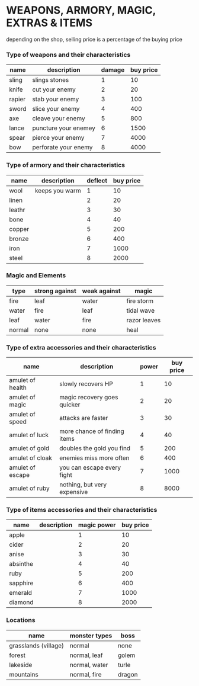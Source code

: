 # WEAPONS, ARMORY, MAGIC, EXTRAS & ITEMS

depending on the shop, selling price is a percentage of the buying price

### Type of weapons and their characteristics

| name 	 		| description		 	| damage	 | 	buy price	 |
| ---      		| ---				 	| ---        | ---           |
| sling    		| slings stones		 	| 1		  	 | 10		     |
| knife    		| cut your enemy	 	| 2		  	 | 20		     |
| rapier   		| stab your enemy 	 	| 3		  	 | 100		     |
| sword    		| slice your enemy	 	| 4		  	 | 400		     |
| axe      		| cleave your enemy	 	| 5		  	 | 800		  	 |
| lance 		| puncture your enemey	| 6		  	 | 1500		     |
| spear			| pierce your enemy	 	| 7		  	 | 4000	      	 |
| bow      		| perforate your enemy	| 8		  	 | 4000	      	 |


### Type of armory and their characteristics

| name	 		| description		| deflect	  | buy price 	  |
| ---      		| ---				| ---         | ---           |
| wool			| keeps you warm	| 1			  | 10			  |
| linen			|					| 2			  | 20			  |
| leathr		|					| 3			  | 30			  |
| bone			|					| 4			  | 40			  |
| copper		|					| 5			  | 200			  |
| bronze		|					| 6			  | 400			  |
| iron			|					| 7			  | 1000		  |
| steel			|					| 8			  | 2000		  |

### Magic and Elements

| type	 	  	| strong against	  | weak against    | magic |
| ---      		| ---			          | ---        	    | --- |
| fire			  | leaf           		| water           | fire storm |
| water 			|	fire			        | leaf            | tidal wave |
| leaf				|	water			        | fire            | razor leaves |
| normal      | none              | none            | heal |

### Type of extra accessories and their characteristics

| 	name	 		| 	description					| 	power		 | 	buy price	 |
| ---      			| ---							| ---        	 | ---           |
| amulet of health	| slowly recovers HP			| 1			 	 | 10			 |
| amulet of magic	| magic recovery goes quicker	| 2				 | 20			 |
| amulet of speed	| attacks are faster			| 3				 | 30			 |
| amulet of luck	| more chance of finding items	| 4				 | 40			 |
| amulet of gold	| doubles the gold you find		| 5				 | 200			 |
| amulet of cloak	| enemies miss more often 		| 6				 | 400			 |
| amulet of escape	| you can escape every fight	| 7				 | 1000		  	 |
| amulet of ruby	| nothing, but very expensive	| 8				 | 8000		  	 |

### Type of items accessories and their characteristics

| 	name	 		| 	description	| 	magic power	 | 	buy price	 |
| ---      			| ---			| ---        	 | ---           |
| apple			|				| 1			 	 | 10			 |
| cider 			|				| 2				 | 20			 |
| anise				|				| 3				 | 30			 |
| absinthe			|				| 4				 | 40			 |
| ruby 			|				| 5				 | 200			 |
| sapphire			|				| 6				 | 400			 |
| emerald			|				| 7				 | 1000		  	 |
| diamond			|				| 8				 | 2000		  	 |

### Locations

| 	name	 		| 	monster types	| 	boss    |
| ---      		| ---			        | ---       |
| grasslands (village)  | normal          | none      |
| forest 			|	normal, leaf    | golem     |
| lakeside		|	normal, water   | turle     |
| mountains   | normal, fire    | dragon    |
